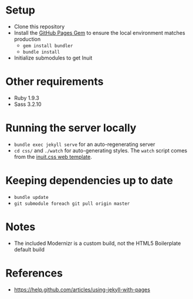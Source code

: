 

# Setup

* Clone this repository
* Install the [GitHub Pages Gem](https://github.com/github/pages-gem) to ensure the local environment matches production
    * `gem install bundler`
    * `bundle install`
* Initialize submodules to get Inuit


# Other requirements

* Ruby 1.9.3
* Sass 3.2.10


# Running the server locally

* `bundle exec jekyll serve` for an auto-regenerating server
* `cd css/` and `./watch` for auto-generating styles. The `watch` script comes from the [inuit.css web template](https://github.com/csswizardry/inuit.css-web-template).


# Keeping dependencies up to date

* `bundle update`
* `git submodule foreach git pull origin master`


# Notes

* The included Modernizr is a custom build, not the HTML5 Boilerplate default build


# References

* <https://help.github.com/articles/using-jekyll-with-pages>
